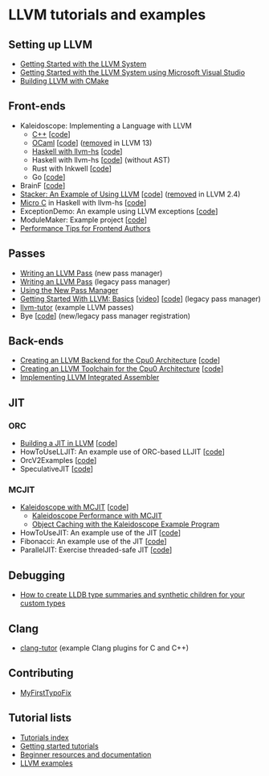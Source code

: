 # LLVM tutorials and examples

## Setting up LLVM

- [Getting Started with the LLVM System](https://llvm.org/docs/GettingStarted.html)
- [Getting Started with the LLVM System using Microsoft Visual Studio](https://llvm.org/docs/GettingStartedVS.html)
- [Building LLVM with CMake](https://llvm.org/docs/CMake.html)

## Front-ends

- Kaleidoscope: Implementing a Language with LLVM
  - [C++](https://llvm.org/docs/tutorial/MyFirstLanguageFrontend/index.html)
    [[code](https://github.com/llvm/llvm-project/tree/main/llvm/examples/Kaleidoscope)]
  - [OCaml](https://releases.llvm.org/12.0.1/docs/tutorial/OCamlLangImpl1.html)
    [[code](https://github.com/llvm/llvm-project/tree/llvmorg-12.0.1/llvm/examples/OCaml-Kaleidoscope)]
    ([removed](https://reviews.llvm.org/D96299) in LLVM 13)
  - [Haskell with llvm-hs](https://www.stephendiehl.com/llvm/)
    [[code](https://github.com/sdiehl/kaleidoscope)]
  - Haskell with llvm-hs [[code](https://github.com/llvm-hs/llvm-hs-kaleidoscope)]
    (without AST)
  - Rust with Inkwell [[code](https://github.com/TheDan64/inkwell/tree/master/examples/kaleidoscope)]
  - Go [[code](https://github.com/qeedquan/misc_utilities/blob/master/esolang/kaleidoscope.go)]
- BrainF [[code](https://github.com/llvm/llvm-project/tree/main/llvm/examples/BrainF)]
- [Stacker: An Example of Using LLVM](https://releases.llvm.org/2.3/docs/Stacker.html)
  [[code](https://github.com/llvm/llvm-project/tree/9be3ca0a1f5d8b820b222858519c6b7a964cc174/stacker)]
  ([removed](https://reviews.llvm.org/rGafb1d31c54204b7f6c11e4f8815d203bcf9cffa3)
  in LLVM 2.4)
- [Micro C](https://blog.josephmorag.com/posts/mcc0/) in Haskell with llvm-hs
  [[code](https://github.com/jmorag/mcc)]
- ExceptionDemo: An example using LLVM exceptions [[code](https://github.com/llvm/llvm-project/tree/main/llvm/examples/ExceptionDemo)]
- ModuleMaker: Example project [[code](https://github.com/llvm/llvm-project/tree/main/llvm/examples/ModuleMaker)]
- [Performance Tips for Frontend Authors](https://llvm.org/docs/Frontend/PerformanceTips.html)

## Passes

- [Writing an LLVM Pass](https://www.llvm.org/docs/WritingAnLLVMNewPMPass.html)
  (new pass manager)
- [Writing an LLVM Pass](https://www.llvm.org/docs/WritingAnLLVMPass.html)
  (legacy pass manager)
- [Using the New Pass Manager](https://www.llvm.org/docs/NewPassManager.html)
- [Getting Started With LLVM: Basics](https://llvm.org/devmtg/2019-10/talk-abstracts.html#tut1)
  [[video](https://www.youtube.com/watch?v=3QQuhL-dSys)]
  [[code](https://github.com/llvm/llvm-project/tree/main/llvm/examples/IRTransforms)]
  (legacy pass manager)
- [llvm-tutor](https://github.com/banach-space/llvm-tutor)
  (example LLVM passes)
- Bye [[code](https://github.com/llvm/llvm-project/tree/main/llvm/examples/Bye)]
  (new/legacy pass manager registration)

## Back-ends

- [Creating an LLVM Backend for the Cpu0 Architecture](https://jonathan2251.github.io/lbd/)
  [[code](https://github.com/Jonathan2251/lbd)]
- [Creating an LLVM Toolchain for the Cpu0 Architecture](https://jonathan2251.github.io/lbt/)
  [[code](https://github.com/Jonathan2251/lbt)]
- [Implementing LLVM Integrated Assembler](https://www.embecosm.com/appnotes/ean10/ean10-howto-llvmas-1.0.html)

## JIT

### ORC

- [Building a JIT in LLVM](https://llvm.org/docs/tutorial/BuildingAJIT1.html)
  [[code](https://github.com/llvm/llvm-project/tree/main/llvm/examples/Kaleidoscope/BuildingAJIT)]
- HowToUseLLJIT: An example use of ORC-based LLJIT
  [[code](https://github.com/llvm/llvm-project/tree/main/llvm/examples/HowToUseLLJIT)]
- OrcV2Examples [[code](https://github.com/llvm/llvm-project/tree/main/llvm/examples/OrcV2Examples)]
- SpeculativeJIT [[code](https://github.com/llvm/llvm-project/tree/main/llvm/examples/SpeculativeJIT)]

### MCJIT

- [Kaleidoscope with MCJIT](https://blog.llvm.org/2013/07/using-mcjit-with-kaleidoscope-tutorial.html)
  [[code](https://github.com/llvm/llvm-project/tree/main/llvm/examples/Kaleidoscope/MCJIT)]
  - [Kaleidoscope Performance with MCJIT](https://blog.llvm.org/2013/07/kaleidoscope-performance-with-mcjit.html)
  - [Object Caching with the Kaleidoscope Example Program](https://blog.llvm.org/2013/08/object-caching-with-kaleidoscope.html)
- HowToUseJIT: An example use of the JIT
  [[code](https://github.com/llvm/llvm-project/blob/main/llvm/examples/HowToUseJIT/HowToUseJIT.cpp)]
- Fibonacci: An example use of the JIT
  [[code](https://github.com/llvm/llvm-project/tree/main/llvm/examples/Fibonacci)]
- ParallelJIT: Exercise threaded-safe JIT
  [[code](https://github.com/llvm/llvm-project/tree/main/llvm/examples/ParallelJIT)]

## Debugging

- [How to create LLDB type summaries and synthetic children for your custom types](https://melatonin.dev/blog/how-to-create-lldb-type-summaries-and-synthetic-children-for-your-custom-types/)

## Clang

- [clang-tutor](https://github.com/banach-space/clang-tutor) (example Clang
  plugins for C and C++)

## Contributing

- [MyFirstTypoFix](https://llvm.org/docs/MyFirstTypoFix.html)

## Tutorial lists

- [Tutorials index](https://llvm.org/docs/tutorial/index.html)
- [Getting started tutorials](https://llvm.org/docs/GettingStartedTutorials.html)
- [Beginner resources and documentation](https://discourse.llvm.org/t/beginner-resources-documentation/5872)
- [LLVM examples](https://github.com/llvm/llvm-project/tree/main/llvm/examples)
